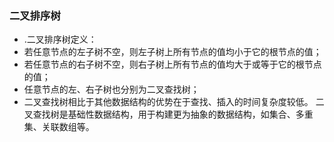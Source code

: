 ### 二叉排序树
  - .二叉排序树定义：
  - 若任意节点的左子树不空，则左子树上所有节点的值均小于它的根节点的值；
  - 若任意节点的右子树不空，则右子树上所有节点的值均大于或等于它的根节点的值；
  - 任意节点的左、右子树也分别为二叉查找树；
  - 二叉查找树相比于其他数据结构的优势在于查找、插入的时间复杂度较低。
    二叉查找树是基础性数据结构，用于构建更为抽象的数据结构，如集合、多重集、关联数组等。
